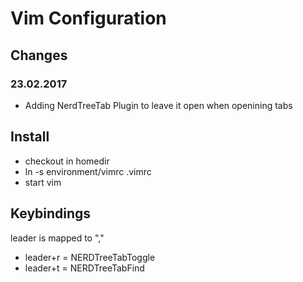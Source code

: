 # Vim Configuration

## Changes

### 23.02.2017
* Adding NerdTreeTab Plugin to leave it open when openining tabs

## Install
* checkout in homedir
* ln -s environment/vimrc .vimrc
* start vim

## Keybindings
leader is mapped to ","
* leader+r = NERDTreeTabToggle
* leader+t = NERDTreeTabFind

